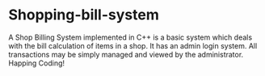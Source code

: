 # Shopping-bill-system
A Shop Billing System implemented in C++ is a basic system which deals with the bill calculation of items in a shop. It has an admin login system. All transactions may be simply managed and viewed by the administrator.
Happing Coding!

